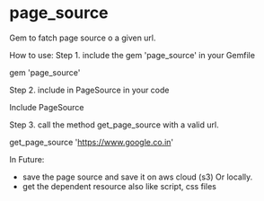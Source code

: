 page_source
===========

Gem to fatch page source o a given url.

How to use:
Step 1. 
  include the gem 'page_source' in your Gemfile
  
  gem 'page_source'

Step 2. 
  include in PageSource in your code
  
  Include PageSource

Step 3. 
  call the method get_page_source with a valid url.
  
  get_page_source 'https://www.google.co.in'
  

In Future:
  
  * save the page source and save it on aws cloud (s3) Or locally.
  * get the dependent resource also like script, css files
